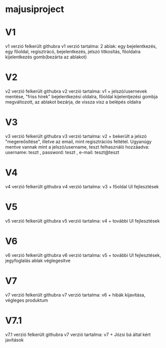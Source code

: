 # majusiproject
# V1
v1 verzió felkerült githubra
v1 verzió tartalma: 2 ablak: egy bejelentkezés, egy főoldal, regisztrácó, bejelentkezés, jelszó titkosítás, főoldalra kijelentkezés gomb(bezárta az ablakot)

# V2 
v2 verzió felkerült githubra
v2 verzió tartalma: v1 + jelszó/usernevek mentése, "friss hírek" bejelentkezési oldalra, főoldal kijelentjezési gombja megváltozott, az ablakot bezárja, de vissza visz a belépés oldalra

# V3 
v3 verzió felkerült githubra
v3 verzió tartalma: v2 + bekerült a jelszó "megereősítése", illetve az email, mint regisztrációs feltétel. Ugyanúgy mentve vannak mint a jelszó/username, teszt felhasználó hozzáadva: username: teszt , password: teszt , e-mail: teszt@teszt 

# V4 
v4 verzió felkerült githubra
v4 verzió tartalma: v3 + főoldal UI fejlesztések

# V5 
v5 verzió felkerült githubra
v5 verzió tartalma: v4 + további UI fejlesztések

# V6 
v6 verzió felkerült githubra
v6 verzió tartalma: v5 + további UI fejlesztések, jegyfoglalás ablak véglegesítve

# V7 
v7 verzió felkerült githubra
v7 verzió tartalma: v6 + hibák kijavítása, végleges produktum

# V7.1 
v7.1 verzió felkerült githubra
v7 verzió tartalma: v7 + Józsi bá által kért javítások

